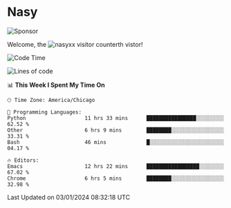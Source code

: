 # Nasy

<!--
<p align="center">
<img height="200" src="https://github-readme-stats.vercel.app/api?username=nasyxx&count_private=true&show_icons=true&theme=dracula&include_all_commits=true"/>
<img height="200" src="https://github-readme-stats.vercel.app/api/top-langs/?username=nasyxx&theme=dracula&hide=html,jupyter+notebook&count_private=true&show_icons=true"/>
</p>

  
----------------
-->

![Sponsor](https://img.shields.io/static/v1.svg?label=Sponsor&message=%E2%9D%A4&logo=GitHub&style=flat&color=pink)
 
Welcome, the ![nasyxx visitor counter](https://count.getloli.com/get/@nasyxx?theme=rule34)th vistor!
 
<!--START_SECTION:waka-->
![Code Time](http://img.shields.io/badge/Code%20Time-4%2C186%20hrs%205%20mins-blue)

![Lines of code](https://img.shields.io/badge/From%20Hello%20World%20I%27ve%20Written-6.3%20million%20lines%20of%20code-blue)

📊 **This Week I Spent My Time On** 

```text
🕑︎ Time Zone: America/Chicago

💬 Programming Languages: 
Python                   11 hrs 33 mins      ████████████████░░░░░░░░░   62.52 % 
Other                    6 hrs 9 mins        ████████░░░░░░░░░░░░░░░░░   33.31 % 
Bash                     46 mins             █░░░░░░░░░░░░░░░░░░░░░░░░   04.17 % 

🔥 Editors: 
Emacs                    12 hrs 22 mins      █████████████████░░░░░░░░   67.02 % 
Chrome                   6 hrs 5 mins        ████████░░░░░░░░░░░░░░░░░   32.98 % 
```


 Last Updated on 03/01/2024 08:32:18 UTC
<!--END_SECTION:waka-->

<!-- ![visitors](https://visitor-badge.laobi.icu/badge?page_id=nasyxx.nasyxx) -->
